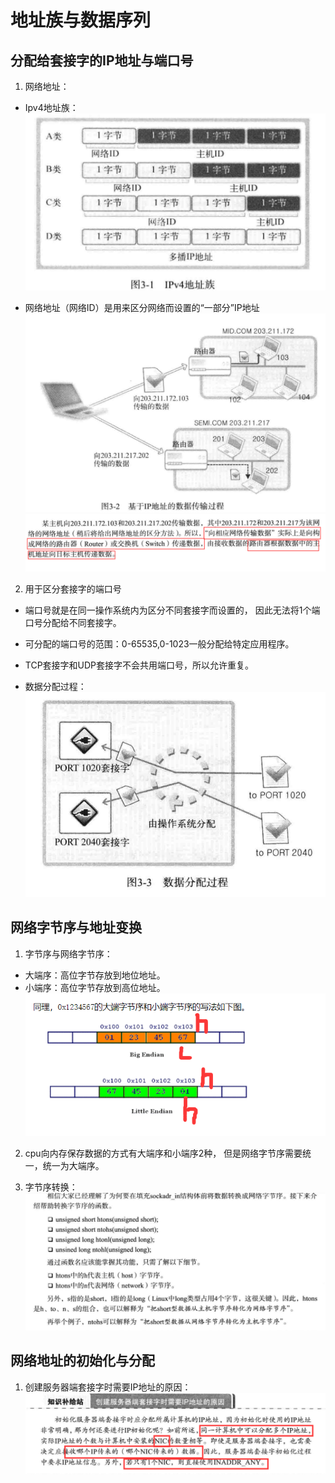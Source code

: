 # 地址族与数据序列

## 分配给套接字的IP地址与端口号

1. 网络地址：

 - Ipv4地址族：
 ![Ipv4地址族](IPv4地址族.png)
 
 - 网络地址（网络ID）是用来区分网络而设置的“一部分”IP地址
 ![基于IP地址的数据传输过程](基于IP地址的数据传输过程.png)
 ![数据传输过程解释](数据传输过程解释.png)
 
2. 用于区分套接字的端口号

 - 端口号就是在同一操作系统内为区分不同套接字而设置的，
 因此无法将1个端口号分配给不同套接字。
 
 - 可分配的端口号的范围：0-65535,0-1023一般分配给特定应用程序。
 
 - TCP套接字和UDP套接字不会共用端口号，所以允许重复。
 
 - 数据分配过程：
 ![数据分配过程](数据分配过程.png)
 


## 网络字节序与地址变换

1. 字节序与网络字节序：
 - 大端序：高位字节存放到地位地址。
 - 小端序：高位字节存放到高位地址。
 ![字节序](字节序.png)
 
2. cpu向内存保存数据的方式有大端序和小端序2种，
 但是网络字节序需要统一，统一为大端序。
 
3. 字节序转换：
 ![字节序转换](字节序转换.png)
 
## 网络地址的初始化与分配

1. 创建服务器端套接字时需要IP地址的原因：
![创建服务器端套接字时需要IP地址的原因](创建服务器端套接字时需要IP地址的原因.png)
 
 
 
